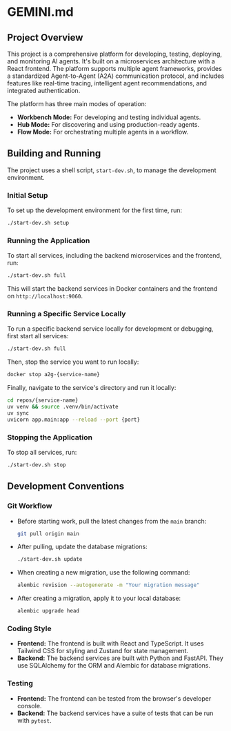 # GEMINI.md

## Project Overview

This project is a comprehensive platform for developing, testing, deploying, and monitoring AI agents. It's built on a microservices architecture with a React frontend. The platform supports multiple agent frameworks, provides a standardized Agent-to-Agent (A2A) communication protocol, and includes features like real-time tracing, intelligent agent recommendations, and integrated authentication.

The platform has three main modes of operation:

*   **Workbench Mode:** For developing and testing individual agents.
*   **Hub Mode:** For discovering and using production-ready agents.
*   **Flow Mode:** For orchestrating multiple agents in a workflow.

## Building and Running

The project uses a shell script, `start-dev.sh`, to manage the development environment.

### Initial Setup

To set up the development environment for the first time, run:

```bash
./start-dev.sh setup
```

### Running the Application

To start all services, including the backend microservices and the frontend, run:

```bash
./start-dev.sh full
```

This will start the backend services in Docker containers and the frontend on `http://localhost:9060`.

### Running a Specific Service Locally

To run a specific backend service locally for development or debugging, first start all services:

```bash
./start-dev.sh full
```

Then, stop the service you want to run locally:

```bash
docker stop a2g-{service-name}
```

Finally, navigate to the service's directory and run it locally:

```bash
cd repos/{service-name}
uv venv && source .venv/bin/activate
uv sync
uvicorn app.main:app --reload --port {port}
```

### Stopping the Application

To stop all services, run:

```bash
./start-dev.sh stop
```

## Development Conventions

### Git Workflow

*   Before starting work, pull the latest changes from the `main` branch:
    ```bash
    git pull origin main
    ```
*   After pulling, update the database migrations:
    ```bash
    ./start-dev.sh update
    ```
*   When creating a new migration, use the following command:
    ```bash
    alembic revision --autogenerate -m "Your migration message"
    ```
*   After creating a migration, apply it to your local database:
    ```bash
    alembic upgrade head
    ```

### Coding Style

*   **Frontend:** The frontend is built with React and TypeScript. It uses Tailwind CSS for styling and Zustand for state management.
*   **Backend:** The backend services are built with Python and FastAPI. They use SQLAlchemy for the ORM and Alembic for database migrations.

### Testing

*   **Frontend:** The frontend can be tested from the browser's developer console.
*   **Backend:** The backend services have a suite of tests that can be run with `pytest`.
